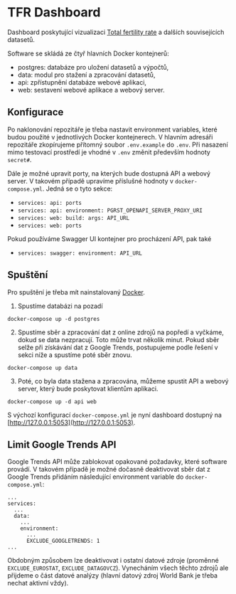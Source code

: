 # TFR Dashboard
Dashboard poskytující vizualizaci [Total fertility rate](https://cs.wikipedia.org/wiki/Plodnost#%C3%9Ahrnn%C3%A1_plodnost) a dalších souvisejících datasetů.

Software se skládá ze čtyř hlavních Docker kontejnerů:
- postgres: databáze pro uložení datasetů a výpočtů,
- data: modul pro stažení a zpracování datasetů,
- api: zpřístupnění databáze webové aplikaci,
- web: sestavení webové aplikace a webový server.

## Konfigurace
Po naklonování repozitáře je třeba nastavit environment variables, které budou použité v jednotlivých Docker kontejnerech.
V hlavním adresáři repozitáře zkopírujeme přítomný soubor `.env.example` do `.env`. Při nasazení mimo testovací prostředí je vhodné v `.env` změnit především hodnoty `secret#`.

Dále je možné upravit porty, na kterých bude dostupná API a webový server.
V takovém případě upravíme příslušné hodnoty v `docker-compose.yml`.
Jedná se o tyto sekce:
- `services: api: ports`
- `services: api: environment: PGRST_OPENAPI_SERVER_PROXY_URI`
- `services: web: build: args: API_URL`
- `services: web: ports`

Pokud používáme Swagger UI kontejner pro procházení API, pak také 
- `services: swagger: environment: API_URL`

## Spuštění
Pro spuštění je třeba mít nainstalovaný [Docker](https://docs.docker.com/get-docker/).

1. Spustíme databázi na pozadí
```
docker-compose up -d postgres
```
2. Spustíme sběr a zpracování dat z online zdrojů na popředí a vyčkáme, dokud se data nezpracují. Toto může trvat několik minut. Pokud sběr selže při získávání dat z Google Trends, postupujeme podle řešení v sekci níže a spustíme poté sběr znovu.
```
docker-compose up data
```
3. Poté, co byla data stažena a zpracována, můžeme spustit API a webový server, který bude poskytovat klientům aplikaci.
```
docker-compose up -d api web
```

S výchozí konfigurací `docker-compose.yml` je nyní dashboard dostupný na [http://127.0.0.1:5053](http://127.0.0.1:5053).

## Limit Google Trends API
Google Trends API může zablokovat opakované požadavky, které software provádí. V takovém případě je možné dočasně deaktivovat sběr dat z Google Trends přidáním následující environment variable do `docker-compose.yml`:
```
...
services:
  ...
  data:
    ...
    environment:
      ...
      EXCLUDE_GOOGLETRENDS: 1
...

```
Obdobným způsobem lze deaktivovat i ostatní datové zdroje (proměnné `EXCLUDE_EUROSTAT`, `EXCLUDE_DATAGOVCZ`).
Vynecháním všech těchto zdrojů ale přijdeme o část datové analýzy (hlavní datový zdroj World Bank je třeba nechat aktivní vždy).

